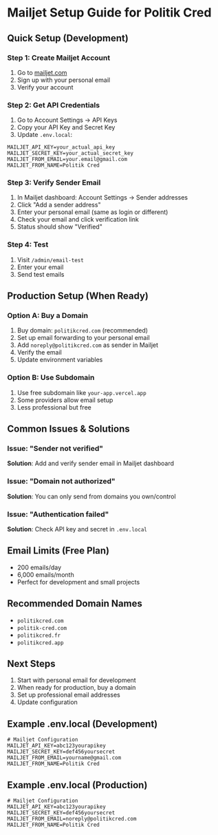 # Mailjet Setup Guide for Politik Cred

## Quick Setup (Development)

### Step 1: Create Mailjet Account
1. Go to [mailjet.com](https://mailjet.com)
2. Sign up with your personal email
3. Verify your account

### Step 2: Get API Credentials
1. Go to Account Settings → API Keys
2. Copy your API Key and Secret Key
3. Update `.env.local`:
```env
MAILJET_API_KEY=your_actual_api_key
MAILJET_SECRET_KEY=your_actual_secret_key
MAILJET_FROM_EMAIL=your.email@gmail.com
MAILJET_FROM_NAME=Politik Cred
```

### Step 3: Verify Sender Email
1. In Mailjet dashboard: Account Settings → Sender addresses
2. Click "Add a sender address"
3. Enter your personal email (same as login or different)
4. Check your email and click verification link
5. Status should show "Verified"

### Step 4: Test
1. Visit `/admin/email-test`
2. Enter your email
3. Send test emails

## Production Setup (When Ready)

### Option A: Buy a Domain
1. Buy domain: `politikcred.com` (recommended)
2. Set up email forwarding to your personal email
3. Add `noreply@politikcred.com` as sender in Mailjet
4. Verify the email
5. Update environment variables

### Option B: Use Subdomain
1. Use free subdomain like `your-app.vercel.app`
2. Some providers allow email setup
3. Less professional but free

## Common Issues & Solutions

### Issue: "Sender not verified"
**Solution**: Add and verify sender email in Mailjet dashboard

### Issue: "Domain not authorized"
**Solution**: You can only send from domains you own/control

### Issue: "Authentication failed"
**Solution**: Check API key and secret in `.env.local`

## Email Limits (Free Plan)
- 200 emails/day
- 6,000 emails/month
- Perfect for development and small projects

## Recommended Domain Names
- `politikcred.com`
- `politik-cred.com`
- `politikcred.fr`
- `politikcred.app`

## Next Steps
1. Start with personal email for development
2. When ready for production, buy a domain
3. Set up professional email addresses
4. Update configuration

## Example .env.local (Development)
```env
# Mailjet Configuration
MAILJET_API_KEY=abc123yourapikey
MAILJET_SECRET_KEY=def456yoursecret
MAILJET_FROM_EMAIL=yourname@gmail.com
MAILJET_FROM_NAME=Politik Cred
```

## Example .env.local (Production)
```env
# Mailjet Configuration
MAILJET_API_KEY=abc123yourapikey
MAILJET_SECRET_KEY=def456yoursecret
MAILJET_FROM_EMAIL=noreply@politikcred.com
MAILJET_FROM_NAME=Politik Cred
```